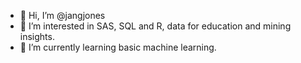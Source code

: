 - 👋 Hi, I’m @jangjones
- 👀 I’m interested in SAS, SQL and R, data for education and mining insights.
- 🌱 I’m currently learning basic machine learning.
